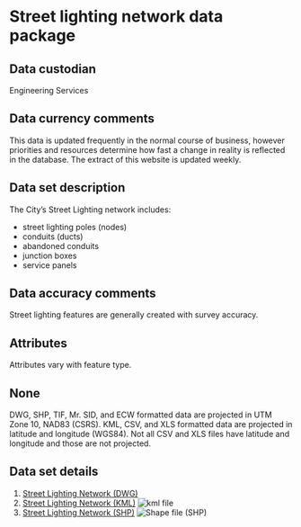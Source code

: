 # Street lighting network data package
## Data custodian
Engineering Services

## Data currency comments
This data is updated frequently in the normal course of business, however
priorities and resources determine how fast a change in reality is reflected
in the database. The extract of this website is updated weekly.

## Data set description
The City’s Street Lighting network includes:

  * street lighting poles (nodes)
  * conduits (ducts)
  * abandoned conduits
  * junction boxes
  * service panels

## Data accuracy comments
Street lighting features are generally created with survey accuracy.

## Attributes
Attributes vary with feature type.

## None
DWG, SHP, TIF, Mr. SID, and ECW formatted data are projected in UTM Zone 10,
NAD83 (CSRS). KML, CSV, and XLS formatted data are projected in latitude and
longitude (WGS84). Not all CSV and XLS files have latitude and longitude and
those are not projected.

## Data set details
  1. [Street Lighting Network (DWG)](ftp://webftp.vancouver.ca/OpenData/dwg/dwg_street_lighting_network.zip)
  2. [Street Lighting Network (KML)](../download/kml/kml_street_lighting_network.zip) ![kml file](../images/Icon_kml.gif)
  3. [Street Lighting Network (SHP)](ftp://webftp.vancouver.ca/OpenData/shape/shape_street_lighting_network.zip) ![Shape file \(SHP\)](../images/icon_shape.jpg)

